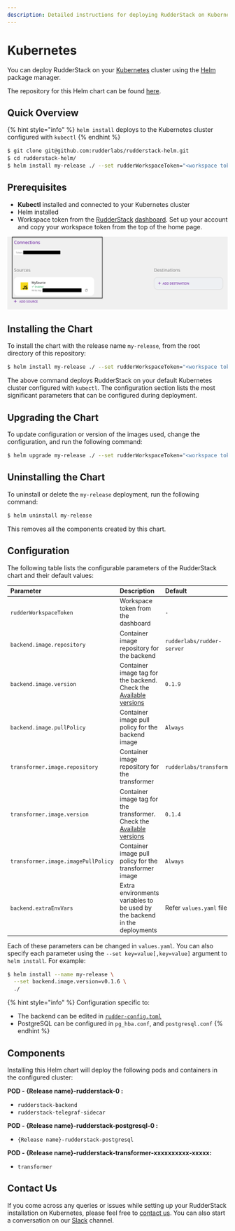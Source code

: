 ```yaml
---
description: Detailed instructions for deploying RudderStack on Kubernetes
---
```


# Kubernetes

You can deploy RudderStack on your [Kubernetes](http://kubernetes.io) cluster using the [Helm](https://helm.sh) package manager. 

The repository for this Helm chart can be found [here](https://github.com/rudderlabs/rudderstack-helm).

## Quick Overview

{% hint style="info" %}
`helm install` deploys to the Kubernetes cluster configured with `kubectl`
{% endhint %}

```bash
$ git clone git@github.com:rudderlabs/rudderstack-helm.git
$ cd rudderstack-helm/
$ helm install my-release ./ --set rudderWorkspaceToken="<workspace token from the dashboard>"
```

## Prerequisites

* **Kubectl** installed and connected to your Kubernetes cluster
* Helm installed
* Workspace token from the [RudderStack](https://app.rudderlabs.com/signup) [dashboard](https://app.rudderlabs.com/signup). Set up your account and copy your workspace token from the top of the home page.

![Workspace Token](../.gitbook/assets/write-key-vs-token%20%282%29%20%281%29%20%282%29%20%283%29%20%283%29%20%283%29.png)

## Installing the Chart

To install the chart with the release name `my-release`, from the root directory of this repository:

```bash
$ helm install my-release ./ --set rudderWorkspaceToken="<workspace token from the dashboard>"
```

The above command deploys RudderStack on your default Kubernetes cluster configured with `kubectl`. The configuration section lists the most significant parameters that can be configured during deployment.

## Upgrading the Chart

To update configuration or version of the images used, change the configuration, and run the following command:

```bash
$ helm upgrade my-release ./ --set rudderWorkspaceToken="<workspace token from the dashboard>"
```

## Uninstalling the Chart

To uninstall or delete the `my-release` deployment, run the following command:

```bash
$ helm uninstall my-release
```

This removes all the components created by this chart.

## Configuration

The following table lists the configurable parameters of the RudderStack chart and their default values:

| Parameter | Description | Default |
| :--- | :--- | :--- |
| `rudderWorkspaceToken` | Workspace token from the dashboard | `-` |
| `backend.image.repository` | Container image repository for the backend | `rudderlabs/rudder-server` |
| `backend.image.version` | Container image tag for the backend. Check the   [Available versions](https://hub.docker.com/r/rudderlabs/rudder-server/tags) | `0.1.9` |
| `backend.image.pullPolicy` | Container image pull policy for the backend image | `Always` |
| `transformer.image.repository` | Container image repository for the transformer | `rudderlabs/transformer` |
| `transformer.image.version` | Container image tag for the transformer. Check the  [Available versions](https://hub.docker.com/r/rudderlabs/rudder-transformer/tags) | `0.1.4` |
| `transformer.image.imagePullPolicy` | Container image pull policy for the transformer image | `Always` |
| `backend.extraEnvVars` | Extra environments variables to be used by the backend in the deployments | Refer `values.yaml` file |

Each of these parameters can be changed in `values.yaml`. You can also specify each parameter using the `--set key=value[,key=value]` argument to `helm install`. For example:

```bash
$ helm install --name my-release \
  --set backend.image.version=v0.1.6 \
  ./
```

{% hint style="info" %}
Configuration specific to:

* The backend can be edited in [`rudder-config.toml`](https://docs.rudderlabs.com/administrators-guide/config-parameters)
* PostgreSQL can be configured in `pg_hba.conf`, and `postgresql.conf`
{% endhint %}

## Components

Installing this Helm chart will deploy the following pods and containers in the configured cluster:

**POD - {Release name}-rudderstack-0 :**

* `rudderstack-backend`
* `rudderstack-telegraf-sidecar`

**POD - {Release name}-rudderstack-postgresql-0 :**

* `{Release name}-rudderstack-postgresql`

**POD - {Release name}-rudderstack-transformer-xxxxxxxxxx-xxxxx:**

* `transformer`

## Contact Us

If you come across any queries or issues while setting up your RudderStack installation on Kubernetes, please feel free to [contact us](mailto:%20contact@rudderstack.com). You can also start a conversation on our [Slack](https://resources.rudderstack.com/join-rudderstack-slack) channel.

